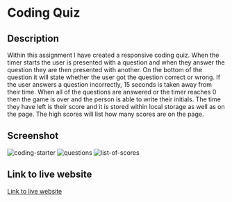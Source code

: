# Coding Quiz

## Description

Within this assignment I have created a responsive coding quiz. When the timer starts the user is presented with a question and when they
answer the question they are then presented with another. On the bottom of the question it will state whether the user got the question correct
or wrong. If the user answers a question incorrectly, 15 seconds is taken away from their time. When all of the questions are answered or the timer reaches 0 then the game is over and the person is able to write their initials. The time they have left is their score and it is stored within local storage as well as on the page. The high scores will list how many scores are on the page. 

## Screenshot
![coding-starter](https://user-images.githubusercontent.com/110554091/190029121-da0d2d7c-f10a-4d42-b5d6-04754f4cd181.jpg)
![questions](https://user-images.githubusercontent.com/110554091/190028960-77196e1c-c267-402e-b64b-37c22e2a83a9.jpg)
![list-of-scores](https://user-images.githubusercontent.com/110554091/190029409-43d58a57-ebf4-4eb9-90ff-3d2d698c2879.jpg)



## Link to live website

 [Link to live website](https://kmcwilson.github.io/Coding-Quiz/)


